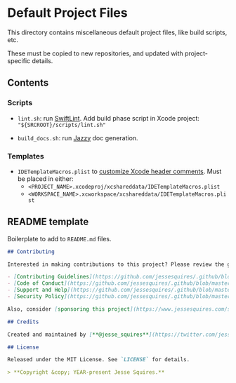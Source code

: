# Default Project Files

This directory contains miscellaneous default project files, like build scripts, etc.

These must be copied to new repositories, and updated with project-specific details.

## Contents

### Scripts

- `lint.sh`: run [SwiftLint](https://github.com/realm/SwiftLint). Add build phase script in Xcode project: `"${SRCROOT}/scripts/lint.sh"`

- `build_docs.sh`: run [Jazzy](https://github.com/realm/jazzy) doc generation.

### Templates

- `IDETemplateMacros.plist` to [customize Xcode header comments](https://oleb.net/blog/2017/07/xcode-9-text-macros/). 
Must be placed in either:
   - `<PROJECT_NAME>.xcodeproj/xcshareddata/IDETemplateMacros.plist`
   - `<WORKSPACE_NAME>.xcworkspace/xcshareddata/IDETemplateMacros.plist`

## README template

Boilerplate to add to `README.md` files.

```markdown
## Contributing

Interested in making contributions to this project? Please review the guides below.

- [Contributing Guidelines](https://github.com/jessesquires/.github/blob/master/CONTRIBUTING.md)
- [Code of Conduct](https://github.com/jessesquires/.github/blob/master/CODE_OF_CONDUCT.md)
- [Support and Help](https://github.com/jessesquires/.github/blob/master/SUPPORT.md)
- [Security Policy](https://github.com/jessesquires/.github/blob/master/SECURITY.md)

Also, consider [sponsoring this project](https://www.jessesquires.com/sponsor/) or [buying my apps](https://www.hexedbits.com)! ✌️

## Credits

Created and maintained by [**@jesse_squires**](https://twitter.com/jesse_squires).

## License

Released under the MIT License. See `LICENSE` for details.

> **Copyright &copy; YEAR-present Jesse Squires.**
```
